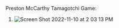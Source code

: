 Preston McCarthy Tamagotchi Game:
1. ![Screen Shot 2022-11-10 at 2 03 13 PM](https://user-images.githubusercontent.com/114694959/201532309-e89f28b3-1dd0-4bda-903e-122fa8e22026.png)
